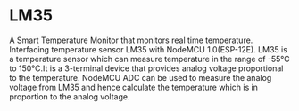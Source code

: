 # LM35
A Smart Temperature Monitor that monitors real time temperature.
Interfacing temperature sensor LM35 with NodeMCU 1.0(ESP-12E).
LM35 is a temperature sensor which can measure temperature in the range of -55°C to 150°C.It is a 3-terminal device that provides analog voltage proportional to the temperature. NodeMCU ADC can be used to measure the analog voltage from LM35 and hence calculate the temperature which is in proportion to the analog voltage.
